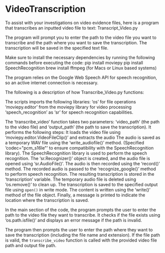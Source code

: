 # VideoTranscription

To assist with your investigations on video evidence files, here is a program that transcribes an inputted video file to text: Transcript_Video.py 

The program will prompt you to enter the path to the video file you want to transcribe and the path where you want to save the transcription. The transcription will be saved in the specified text file.

Make sure to install the necessary dependencies by running the following commands before executing the code:
pip install moviepy 
pip install SpeechRecognition
brew install ffmpeg (for Macs or Linux based systems)

The program relies on the Google Web Speech API for speech recognition, so an active internet connection is necessary.

The following is a description of how Transcribe_Video.py functions: 

The scripts imports the following libraries: 
‘os’ for file operations
‘moviepy.editor’ from the moviepy library for video processing
‘speech_recognition’ as ‘sr’ for speech recognition capabilities.

The ‘transcribe_video’ function takes two parameters: ‘video_path’ (the path to the video file) and ‘output_path’ (the path to save the transcription). It performs the following steps:
It loads the video file using ‘moviepy.editor.VideoFileClip()’ and extracts the audio 
The audio is saved as a temporary WAV file using the ‘write_audiofile()’ method. (Specified ‘codec="pcm_s16le"’ to ensure compatibility with the SpeechRecognition library). 
The SpeechRecognition library is used to perform the speech recognition. The ‘sr.Recognizer()’ object is created, and the audio file is opened using ‘sr.AudioFile()’. The audio is then recorded using the ‘record()’ method.
The recorded audio is passed to the ‘recognize_google()’ method to perform speech recognition. The resulting transcription is stored in the ‘transcription’ variable.
 The temporary audio file is deleted using ‘os.remove()’ to clean up.
 The transcription is saved to the specified output file using `open()` in write mode. The content is written using the ‘write()’ method of the file object.
 Finally, a message is printed to indicate the location where the transcription is saved.

In the main section of the code, the program prompts the user to enter the path to the video file they want to transcribe. It checks if the file exists using ‘os.path.isfile()’ and displays an error message if the path is invalid. 

The program then prompts the user to enter the path where they want to save the transcription (including the file name and extension). If the file path is valid, the `transcribe_video` function is called with the provided video file path and output file path.

